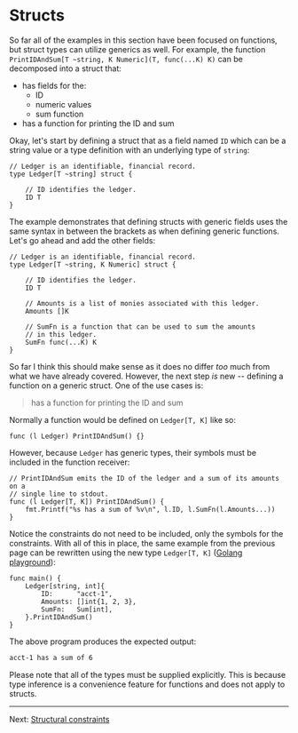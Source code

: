 # Structs

So far all of the examples in this section have been focused on functions, but struct types can utilize generics as well. For example, the function `PrintIDAndSum[T ~string, K Numeric](T, func(...K) K)` can be decomposed into a struct that:

* has fields for the:
  * ID
  * numeric values
  * sum function
* has a function for printing the ID and sum

Okay, let's start by defining a struct that as a field named `ID` which can be a string value or a type definition with an underlying type of `string`:

```golang
// Ledger is an identifiable, financial record.
type Ledger[T ~string] struct {

	// ID identifies the ledger.
	ID T
}
```

The example demonstrates that defining structs with generic fields uses the same syntax in between the brackets as when defining generic functions. Let's go ahead and add the other fields:

```golang
// Ledger is an identifiable, financial record.
type Ledger[T ~string, K Numeric] struct {

	// ID identifies the ledger.
	ID T

	// Amounts is a list of monies associated with this ledger.
	Amounts []K

	// SumFn is a function that can be used to sum the amounts
	// in this ledger.
	SumFn func(...K) K
}
```

So far I think this should make sense as it does no differ _too_ much from what we have already covered. However, the next step _is_ new -- defining a function on a generic struct. One of the use cases is:

> has a function for printing the ID and sum

Normally a function would be defined on `Ledger[T, K]` like so:

```golang
func (l Ledger) PrintIDAndSum() {}
```

However, because `Ledger` has generic types, their symbols must be included in the function receiver:

```golang
// PrintIDAndSum emits the ID of the ledger and a sum of its amounts on a
// single line to stdout.
func (l Ledger[T, K]) PrintIDAndSum() {
	fmt.Printf("%s has a sum of %v\n", l.ID, l.SumFn(l.Amounts...))
}
```

Notice the constraints do not need to be included, only the symbols for the constraints. With all of this in place, the same example from the previous page can be rewritten using the new type `Ledger[T, K]` ([Golang playground](https://gotipplay.golang.org/p/TCM_WUNMRBp)):

```golang
func main() {
	Ledger[string, int]{
		ID:      "acct-1",
		Amounts: []int{1, 2, 3},
		SumFn:   Sum[int],
	}.PrintIDAndSum()
}
```

The above program produces the expected output:

```bash
acct-1 has a sum of 6
```

Please note that all of the types must be supplied explicitly. This is because type inference is a convenience feature for functions and does not apply to structs.

---

Next: [Structural constraints](./04-structural-constraints.md)
